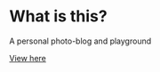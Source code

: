# What is this?

A personal photo-blog and playground 

[View here](https://lluisrojass.github.io/bw/)
